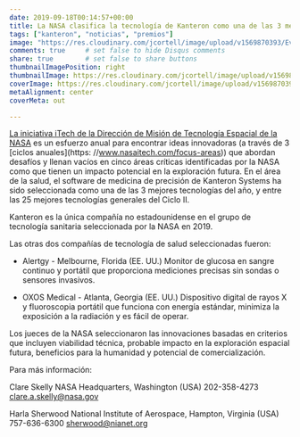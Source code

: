 ```yaml
---
date: 2019-09-18T00:14:57+00:00
title: La NASA clasifica la tecnología de Kanteron como una de las 3 mejores tecnologías de salud del año
tags: ["kanteron", "noticias", "premios"]
image: "https://res.cloudinary.com/jcortell/image/upload/v1569870393/Events/NASA-iTech-Cycle-II-semifinalist-logo-RGB.png"
comments: true     # set false to hide Disqus comments  
share: true        # set false to share buttons
thumbnailImagePosition: right
thumbnailImage: https://res.cloudinary.com/jcortell/image/upload/v1569870393/Events/NASA-iTech-Cycle-II-semifinalist-logo-RGB.png
coverImage: https://res.cloudinary.com/jcortell/image/upload/v1569870393/Events/NASA-iTech-Cycle-II-semifinalist-logo-RGB.png
metaAlignment: center
coverMeta: out

---
```


[La iniciativa iTech de la Dirección de Misión de Tecnología Espacial de la NASA](https://www.nasa.gov/directorates/spacetech/itech) es un esfuerzo anual para encontrar ideas innovadoras (a través de 3 [ciclos anuales](https: //www.nasaitech.com/focus-areas)) que abordan desafíos y llenan vacíos en cinco áreas críticas identificadas por la NASA como que tienen un impacto potencial en la exploración futura. En el área de la salud, el software de medicina de precisión de Kanteron Systems ha sido seleccionada como una de las 3 mejores tecnologías del año, y entre las 25 mejores tecnologías generales del Ciclo II.

<!--more-->

Kanteron es la única compañía no estadounidense en el grupo de tecnología sanitaria seleccionada por la NASA en 2019.

Las otras dos compañías de tecnología de salud seleccionadas fueron:

* Alertgy - Melbourne, Florida (EE. UU.)
Monitor de glucosa en sangre continuo y portátil que proporciona mediciones precisas sin sondas o sensores invasivos.

* OXOS Medical - Atlanta, Georgia (EE. UU.)
Dispositivo digital de rayos X y fluoroscopia portátil que funciona con energía estándar, minimiza la exposición a la radiación y es fácil de operar.

Los jueces de la NASA seleccionaron las innovaciones basadas en criterios que incluyen viabilidad técnica, probable impacto en la exploración espacial futura, beneficios para la humanidad y potencial de comercialización.

Para más información:

Clare Skelly
NASA Headquarters, Washington (USA)
202-358-4273
clare.a.skelly@nasa.gov

Harla Sherwood
National Institute of Aerospace, Hampton, Virginia (USA)
757-636-6300
sherwood@nianet.org
